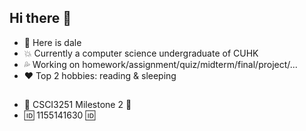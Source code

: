 ## Hi there 🙌

- 👦 Here is dale
- 💥 Currently a computer science undergraduate of CUHK
- 💦 Working on homework/assignment/quiz/midterm/final/project/...
- ❤️ Top 2 hobbies: reading & sleeping
##
- 🏃 CSCI3251 Milestone 2 🏃
- 🆔 1155141630 🆔


